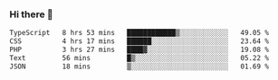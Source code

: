 ### Hi there 🌱
<!--START_SECTION:waka-->

```txt
TypeScript   8 hrs 53 mins   ████████████▒░░░░░░░░░░░░   49.05 %
CSS          4 hrs 17 mins   ██████░░░░░░░░░░░░░░░░░░░   23.64 %
PHP          3 hrs 27 mins   ████▓░░░░░░░░░░░░░░░░░░░░   19.08 %
Text         56 mins         █▒░░░░░░░░░░░░░░░░░░░░░░░   05.22 %
JSON         18 mins         ▒░░░░░░░░░░░░░░░░░░░░░░░░   01.69 %
```

<!--END_SECTION:waka-->
<!--
**Dieg0raf/Dieg0raf** is a ✨ _special_ ✨ repository because its `README.md` (this file) appears on your GitHub profile.

Here are some ideas to get you started:

- 🔭 I’m currently working on ...
- 🌱 I’m currently learning ...
- 👯 I’m looking to collaborate on ...
- 🤔 I’m looking for help with ...
- 💬 Ask me about ...
- 📫 How to reach me: ...
- 😄 Pronouns: ...
- ⚡ Fun fact: ...
-->
